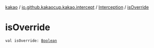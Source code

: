 [kakao](../../index.md) / [io.github.kakaocup.kakao.intercept](../index.md) / [Interception](index.md) / [isOverride](./is-override.md)

# isOverride

`val isOverride: `[`Boolean`](https://kotlinlang.org/api/latest/jvm/stdlib/kotlin/-boolean/index.html)